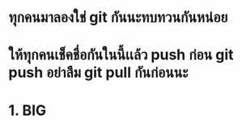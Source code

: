 # ทุกคนมาลองใช่ git กันนะทบทวนกันหน่อย
# ให้ทุกคนเช็คชื่อกันในนี้เเล้ว push ก่อน git push อย่าลืม git pull กันก่อนนะ

# 1. BIG 